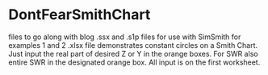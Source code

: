 # DontFearSmithChart
files to go along with blog 
.ssx and .s1p files for use with SimSmith for examples 1 and 2
.xlsx file demonstrates constant circles on a Smith Chart.  Just input the real part of desired Z or Y in the orange boxes.  For SWR also entire SWR in the designated orange box.  All input is on the first worksheet.
